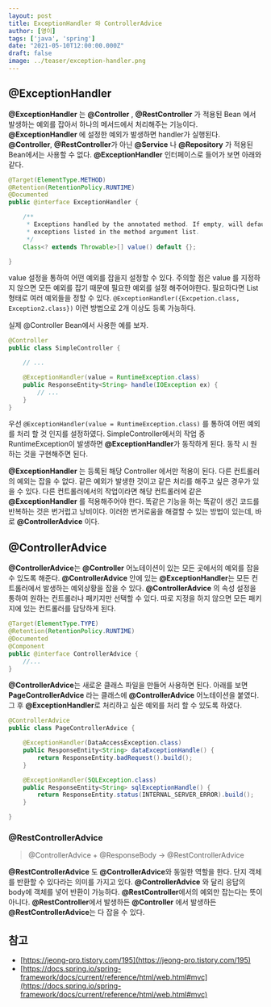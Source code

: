 ```yaml
---
layout: post
title: ExceptionHandler 와 ControllerAdvice
author: [영이]
tags: ['java', 'spring']
date: "2021-05-10T12:00:00.000Z"
draft: false
image: ../teaser/exception-handler.png
---
```


## @ExceptionHandler

**@ExceptionHandler** 는 **@Controller** , **@RestController** 가 적용된 Bean 에서 발생하는 예외를 잡아서 하나의 메서드에서 처리해주는 기능이다. **@ExceptionHandler** 에 설정한 예외가 발생하면 handler가 실행된다. **@Controller**, **@RestController**가 아닌 **@Service** 나 **@Repository** 가 적용된 Bean에서는 사용할 수 없다. **@ExceptionHandler** 인터페이스로 들어가 보면 아래와 같다.

```java
@Target(ElementType.METHOD)
@Retention(RetentionPolicy.RUNTIME)
@Documented
public @interface ExceptionHandler {

	/**
	 * Exceptions handled by the annotated method. If empty, will default to any
	 * exceptions listed in the method argument list.
	 */
	Class<? extends Throwable>[] value() default {};

}
```

value 설정을 통하여 어떤 예외를 잡을지 설정할 수 있다. 주의할 점은 value 를 지정하지 않으면 모든 예외를 잡기 때문에 필요한 예외를 설정 해주어야한다. 필요하다면 List형태로 여러 예외들을 정할 수 있다. `@ExceptionHandler({Excpetion.class, Exception2.class})` 이런 방법으로 2개 이상도 등록 가능하다.

실제 @Controller Bean에서 사용한 예를 보자.

```java
@Controller
public class SimpleController {

    // ...

    @ExceptionHandler(value = RuntimeException.class)
    public ResponseEntity<String> handle(IOException ex) {
        // ...
    }
}
```

우선 `@ExceptionHandler(value = RuntimeException.class)` 를 통하여 어떤 예외를 처리 할 것 인지를 설정하였다. SimpleController에서의 작업 중 RuntimeException이 발생하면 **@ExceptionHandler**가 동작하게 된다. 동작 시 원하는 것을 구현해주면 된다.

**@ExceptionHandler** 는 등록된 해당 Controller 에서만 적용이 된다. 다른 컨트롤러의 예외는 잡을 수 없다. 같은 예외가 발생한 것이고 같은 처리를 해주고 싶은 경우가 있을 수 있다. 다른 컨트롤러에서의 작업이라면 해당 컨트롤러에 같은 **@ExceptionHandler** 를 적용해주어야 한다. 똑같은 기능을 하는 똑같이 생긴 코드를 반복하는 것은 번거럽고 낭비이다. 이러한 번거로움을 해결할 수 있는 방법이 있는데, 바로 **@ControllerAdvice** 이다.

## @ControllerAdvice

**@ControllerAdvice**는 **@Controller** 어노테이션이 있는 모든 곳에서의 예외를 잡을 수 있도록 해준다. **@ControllerAdvice** 안에 있는 **@ExceptionHandler**는 모든 컨트롤러에서 발생하는 예외상황을 잡을 수 있다. **@ControllerAdvice** 의 속성 설정을 통하여 원하는 컨트롤러나 패키지만 선택할 수 있다. 따로 지정을 하지 않으면 모든 패키지에 있는 컨트롤러를 담당하게 된다.

```java
@Target(ElementType.TYPE)
@Retention(RetentionPolicy.RUNTIME)
@Documented
@Component
public @interface ControllerAdvice {
	//...
}
```

**@ControllerAdvice**는 새로운 클래스 파일을 만들어 사용하면 된다. 아래를 보면 **PageControllerAdvice** 라는 클래스에 **@ControllerAdvice** 어노테이션을 붙였다. 그 후 **@ExceptionHandler**로 처리하고 싶은 예외를 처리 할 수 있도록 하였다.

```java
@ControllerAdvice
public class PageControllerAdvice {

    @ExceptionHandler(DataAccessException.class)
    public ResponseEntity<String> dataExceptionHandle() {
        return ResponseEntity.badRequest().build();
    }

    @ExceptionHandler(SQLException.class)
    public ResponseEntity<String> sqlExceptionHandle() {
        return ResponseEntity.status(INTERNAL_SERVER_ERROR).build();
    }

}
```

### @RestControllerAdvice

> @ControllerAdvice + @ResponseBody → @RestControllerAdvice

**@RestControllerAdvice** 도 **@ControllerAdvice**와 동일한 역할을 한다. 단지 객체를 반환할 수 있다라는 의미를 가지고 있다. **@ControllerAdvice** 와 달리 응답의 body에 객체를 넣어 반환이 가능하다. **@RestController**에서의 예외만 잡는다는 뜻이 아니다. **@RestController**에서 발생하든 **@Controller** 에서 발생하든 **@RestControllerAdvice**는 다 잡을 수 있다.

## 참고

- [https://jeong-pro.tistory.com/195](https://jeong-pro.tistory.com/195)
- [https://docs.spring.io/spring-framework/docs/current/reference/html/web.html#mvc](https://docs.spring.io/spring-framework/docs/current/reference/html/web.html#mvc)
